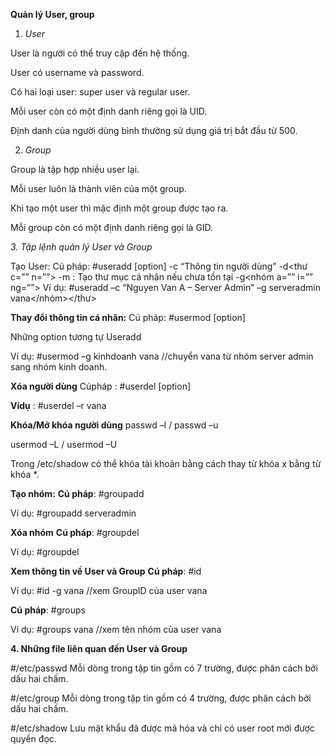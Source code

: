  **Quản lý User, group** 

1. *User*

User là người có thể truy cập đến hệ thống.

User có username và password.

Có hai loại user: super user và regular user.

Mỗi user còn có một định danh riêng gọi là UID.

Định danh của người dùng bình thường sử dụng giá trị bắt đầu từ 500.

2. *Group*

Group là tập hợp nhiều user lại.

Mỗi user luôn là thành viên của một group.

Khi tạo một user thì mặc định một group được tạo ra.

Mỗi group còn có một định danh riêng gọi là GID.

*3. Tập lệnh quản lý User và Group*

Tạo User:
Cú pháp: #useradd [option] -c “Thông tin người dùng”
-d<thư c=”” n=””>
-m : Tạo thư mục cá nhân nếu chưa tồn tại
-g<nhóm a=”” i=”” ng=””>
Ví dụ: #useradd –c “Nguyen Van A – Server Admin” –g serveradmin vana</nhóm></thư>

**Thay đổi thông tin cá nhân:**
Cú pháp: #usermod [option]

Những option tương tự Useradd

Ví dụ: #usermod –g kinhdoanh vana //chuyển vana từ nhóm server admin sang nhóm kinh doanh.

**Xóa người dùng**
Cúpháp : #userdel [option]

**Vídụ** : #userdel –r vana

**Khóa/Mở khóa người dùng**
passwd –l  / passwd –u

usermod –L / usermod –U

Trong /etc/shadow có thể khóa tài khoản bằng cách thay từ khóa x bằng từ khóa *.

**Tạo nhóm:**
**Cú pháp**: #groupadd

Ví dụ: #groupadd serveradmin

**Xóa nhóm**
**Cú pháp**: #groupdel

Ví dụ: #groupdel

**Xem thông tin về User và Group**
**Cú pháp**: #id

Ví dụ: #id -g vana //xem GroupID của user vana

**Cú pháp**: #groups

Ví dụ: #groups vana //xem tên nhóm của user vana

**4. Những file liên quan đến User và Group**

\#/etc/passwd
Mỗi dòng trong tập tin gồm có 7 trường, được phân cách bởi dấu hai chấm.

\#/etc/group
Mỗi dòng trong tập tin gồm có 4 trường, được phân cách bởi dấu hai chấm.

\#/etc/shadow
Lưu mật khẩu đã được mã hóa và chỉ có user root mới được quyền đọc.









